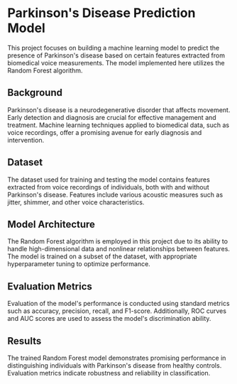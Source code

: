 # Parkinson's Disease Prediction Model

This project focuses on building a machine learning model to predict the presence of Parkinson's disease based on certain features extracted from biomedical voice measurements. The model implemented here utilizes the Random Forest algorithm.

## Background

Parkinson's disease is a neurodegenerative disorder that affects movement. Early detection and diagnosis are crucial for effective management and treatment. Machine learning techniques applied to biomedical data, such as voice recordings, offer a promising avenue for early diagnosis and intervention.

## Dataset

The dataset used for training and testing the model contains features extracted from voice recordings of individuals, both with and without Parkinson's disease. Features include various acoustic measures such as jitter, shimmer, and other voice characteristics.

## Model Architecture

The Random Forest algorithm is employed in this project due to its ability to handle high-dimensional data and nonlinear relationships between features. The model is trained on a subset of the dataset, with appropriate hyperparameter tuning to optimize performance.

## Evaluation Metrics

Evaluation of the model's performance is conducted using standard metrics such as accuracy, precision, recall, and F1-score. Additionally, ROC curves and AUC scores are used to assess the model's discrimination ability.

## Results

The trained Random Forest model demonstrates promising performance in distinguishing individuals with Parkinson's disease from healthy controls. Evaluation metrics indicate robustness and reliability in classification.


